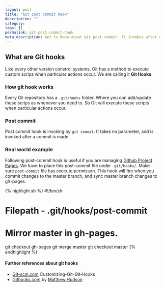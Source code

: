 ```yaml
---
layout: post
title: "Git post commit hook"
description: ""
category: 
tags: []
permalink: git-post-commit-hook
meta_description: Get to know about git post-commit. It invokes after a commit is made.
---
```


## What are Git hooks

Like every other version constrol systems, Git has a method to execute custom 
scrips when particular actions occur. We are calling it **Git Hooks**.

### How git hook works

Every Git repository has a `.git/hooks` folder. Where you can add/update these
scrips as whenever you need to. So Git will execute these scripts when 
particular actions occur.  

### Post commit

Post commit hook is invoking by `git commit`.  It takes no parameter, 
and is invoked after a commit is made.

### Real world example 

Following post-commit hook is useful if you are managing 
[Github Project Pages][gh-pages].
We have to place this post-commit file under `.git/hooks/`. 
Make sure `post-commit` file has execute permisson. This hook will fire when you
commit changes to the master branch, and sync master branch changes to gh-pages.

{% highlight sh %}
#!/bin/sh
# Filepath - .git/hooks/post-commit
# Mirror master in gh-pages. 
git checkout gh-pages
git merge master
git checkout master
{% endhighlight %}

#### Further references about git hooks

- [Git-scm.com][git-scm] Customizing-Git-Git-Hooks
- [Githooks.com][githooks] by [Matthew Hudson][matthewgh] 

[gh-pages]: https://help.github.com/articles/creating-project-pages-manually/
[githooks]: http://githooks.com/
[matthewgh]: http://matthewhudson.me/
[git-scm]: http://git-scm.com/book/en/v2/Customizing-Git-Git-Hooks

